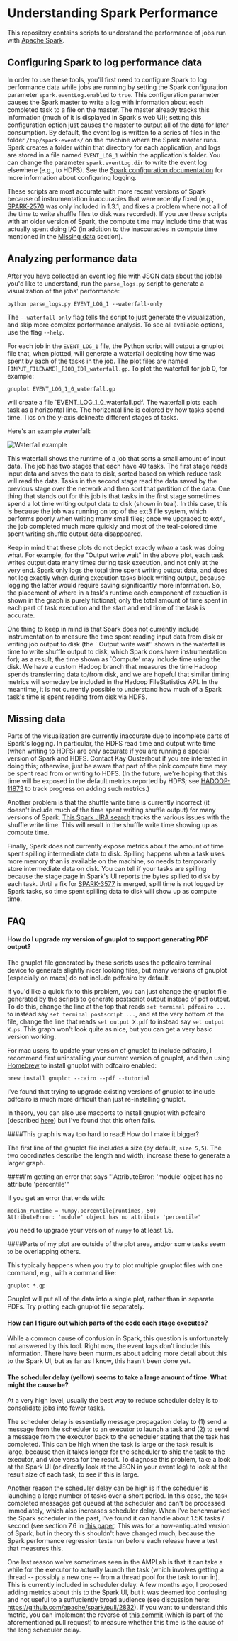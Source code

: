 # Understanding Spark Performance

This repository contains scripts to understand the performance of jobs run with [Apache Spark](https://spark.apache.org/).

## Configuring Spark to log performance data

In order to use these tools, you'll first need to configure Spark to log performance data while jobs are running
by setting the Spark configuration parameter `spark.eventLog.enabled` to `true`.  This configuration parameter
causes the Spark master to write a log with information about each completed task to a file on the master. The master
already tracks this information (much of it is displayed in Spark's web UI); setting this configuration option
just causes the master to output all of the data for later consumption.  By default, the event log is written to
a series of files in the folder `/tmp/spark-events/` on the machine where the Spark master runs.
Spark creates a folder within that directory for each application, and logs are stored in a file
named `EVENT_LOG_1` within the application's folder. You can change the parameter
`spark.eventLog.dir` to write the event log elsewhere (e.g., to HDFS).  See the
[Spark configuration documentation](http://spark.apache.org/docs/latest/configuration.html) for more
information about configuring logging.

These scripts are most accurate with more recent versions of Spark because of instrumentation
inaccuracies that were recently fixed (e.g.,
[SPARK-2570](https://issues.apache.org/jira/browse/SPARK-3570) was only included in 1.3.1, and fixes
a problem where not all of the time to write shuffle files to disk was recorded). If you use these
scripts with an older version of Spark, the compute time may include time that was actually spent
doing I/O (in addition to the inaccuracies in compute time mentioned in the
[Missing data](#user-content-missing-data) section).

## Analyzing performance data

After you have collected an event log file with JSON data about the job(s) you'd like to understand, run
the `parse_logs.py` script to generate a visualization of the jobs' performance:

    python parse_logs.py EVENT_LOG_1 --waterfall-only

The `--waterfall-only` flag tells the script to just generate the visualization, and skip more
complex performance analysis. To see all available options, use the flag `--help`.

For each job in the `EVENT_LOG_1` file, the Python script will output a gnuplot file that, when
plotted, will generate a waterfall depicting how time was spent by each of the tasks in the job.
The plot files are named `[INPUT_FILENAME]_[JOB_ID]_waterfall.gp`. To plot the waterfall for job 0, for
example:

    gnuplot EVENT_LOG_1_0_waterfall.gp

will create a file `EVENT_LOG_1_0_waterfall.pdf.  The waterfall plots each task as a horizontal
line.  The horizontal line is colored by how tasks spend time. Tics on the y-axis delineate
different stages of tasks.

Here's an example waterfall:

![Waterfall example](sample_waterfall.jpg)

This waterfall shows the runtime of a job that sorts a small amount of input data. The job has
two stages that each have 40 tasks. The first stage reads input data and saves the data to disk,
sorted based on which reduce task will read the data. Tasks in the second stage read the data
saved by the previous stage over the network and then sort that partition of the data. One thing
that stands out for this job is that tasks in the first stage sometimes spend a lot time writing
output data to disk (shown in teal). In this case, this is because the job was running on top of the
ext3 file system, which performs poorly when writing many small files; once we upgraded to ext4,
the job completed much more quickly and most of the teal-colored time spent writing shuffle output
data disappeared.

Keep in mind that these plots do not depict exactly *when* a task was doing what.  For example, for
the "Output write wait" in the above plot, each task writes output data many times during task
execution, and not only at the very end. Spark only logs the total time spent writing output data,
and does not log exactly when during execution tasks block writing output, because logging the
latter would require saving significantly more information. So, the placement of where in a task's
runtime each component of exeuction is shown in the graph is purely fictional; only the
total amount of time spent in each part of task execution and the start and end time of the task
is accurate.

One thing to keep in mind is that Spark does not currently include instrumentation to measure the
time spent reading input data from disk or writing job output to disk (the ``Output write wait''
shown in the waterfall is time to write shuffle output to disk, which Spark does have
instrumentation for); as a result, the time
shown as `Compute' may include time using the disk. We have a custom Hadoop branch that measures the
time Hadoop spends transferring data to/from disk, and we are hopeful that similar timing metrics
will someday be included in the Hadoop FileStatistics API. In the meantime, it is not currently
possible to understand how much of a Spark task's time is spent reading from disk via HDFS.

## Missing data

Parts of the visualization are currently inaccurate due to incomplete parts of Spark's logging.
In particular, the HDFS read time and output write time (when writing to HDFS) are only accurate
if you are running a special version of Spark and HDFS. Contact Kay Ousterhout if you are interested
in doing this; otherwise, just be aware that part of the pink compute time may be spent read from
or writing to HDFS. (In the future, we're hoping that this time will be exposed in the default
metrics reported by HDFS; see [HADOOP-11873](https://issues.apache.org/jira/browse/HADOOP-11873)
to track progress on adding such metrics.)

Another problem is that the shuffle write time is currently incorrect (it doesn't include much of
the time spent writing shuffle output) for many versions of Spark. [This Spark JIRA search](https://issues.apache.org/jira/browse/SPARK-3570?jql=project%20%3D%20SPARK%20AND%20text%20~%20%22shuffle%20write%20time%22%20AND%20reporter%20in%20(kayousterhout))
tracks the various issues with the shuffle write time.
This will result in the shuffle write time showing up as compute time.

Finally, Spark does not currently expose metrics about the amount of time spent spilling
intermediate data to disk.  Spilling happens when a task uses more memory than is available on the
machine, so needs to temporarily store intermediate data on disk. You can tell if your tasks are
spilling because the stage page in Spark's UI reports the bytes spilled to disk by each task.
Until a fix for [SPARK-3577](https://issues.apache.org/jira/browse/SPARK-3577) is merged, spill
time is not logged by Spark tasks, so time spent spilling data to disk will show up as compute
time.

## FAQ

#### How do I upgrade my version of gnuplot to support generating PDF output?

The gnuplot file generated by these scripts uses the pdfcairo terminal device to generate
slightly nicer looking files, but many versions of gnuplot (especially on macs) do not include
pdfcairo by default.

If you'd like a quick fix to this problem, you can just change the gnuplot file generated
by the scripts to generate postscript output instead of pdf output.  To do this, change the
line at the top that reads `set terminal pdfcairo ...` to instead say `set terminal postscript ...`,
and at the very bottom of the file, change the line that reads `set output X.pdf` to instead say
`set output X.ps`.  This graph won't look quite as nice, but you can get a very basic version
working.

For mac users, to update your version of gnuplot to include pdfcairo, I recommend first
uninstalling your current version of gnuplot, and then using [Homebrew](http://brew.sh/) to install
gnuplot with pdfcairo enabled:

    brew install gnuplot --cairo --pdf --tutorial

I've found that trying to upgrade existing versions of gnuplot to include pdfcairo is much more
difficult than just re-installing gnuplot.

In theory, you can also use macports to install gnuplot with pdfcairo
(described [here](http://youinfinitesnake.blogspot.com/2011/02/attractive-scientific-plots-with.html))
but I've found that this often fails.

####This graph is way too hard to read! How do I make it bigger?

The first line of the gnuplot file includes a size (by default, `size 5,5`). The two coordinates
describe the length and width; increase these to generate a larger graph.

####I'm getting an error that says "'AttributeError: 'module' object has no attribute 'percentile'"

If you get an error that ends with:

    median_runtime = numpy.percentile(runtimes, 50)
    AttributeError: 'module' object has no attribute 'percentile'

you need to upgrade your version of `numpy` to at least 1.5.

####Parts of my plot are outside of the plot area, and/or some tasks seem to be overlapping others.

This typically happens when you try to plot multiple gnuplot files with one command, e.g.,
with a command like:

    gnuplot *.gp

Gnuplot will put all of the data into a single plot, rather than in separate PDFs.  Try plotting
each gnuplot file separately.

#### How can I figure out which parts of the code each stage executes?

While a common cause of confusion in Spark, this question is unfortunately not answered by this
tool.  Right now, the event logs don't include this information.  There have been murmurs about
adding more detail about this to the Spark UI, but as far as I know, this hasn't been done yet.

#### The scheduler delay (yellow) seems to take a large amount of time. What might the cause be?

At a very high level, usually the best way to reduce scheduler delay is to consolidate jobs into
fewer tasks.

The scheduler delay is essentially message propagation delay to (1) send a message from the
scheduler to an executor to launch a task and (2) to send a message from the executor back to the
echeduler stating that the task has completed.  This can be high when the task is large or the task
result is large, because then it takes longer for the scheduler to ship the task to the executor,
and vice versa for the result. To diagnose this problem, take a look at the Spark UI (or directly
look at the JSON in your event log) to look at the result size of each task, to see if this is
large.

Another reason the scheduler delay can be high is if the scheduler is launching a large number of
tasks over a short period.  In this case, the task completed messages get queued at the scheduler
and can't be processed immediately, which also increases scheduler delay.  When I've benchmarked
the Spark scheduler in the past, I've found it can handle about 1.5K tasks / second (see section 7.6
in [this paper](http://delivery.acm.org/10.1145/2530000/2522716/p69-ousterhout.pdf). This was for
a now-antiquated version of Spark, but in theory this shouldn't have changed much, because the Spark
performance regression tests run before each release have a test that measures this.

One last reason we've sometimes seen in the AMPLab is that it can take a while for the executor to
actually launch the task (which involves getting a thread -- possibly a new one -- from a thread
pool for the task to run in).  This is currently included in scheduler delay.  A few months ago,
I proposed adding metrics about this to the Spark UI, but it was deemed too confusing and not
useful to a suffuciently broad audience (see
discussion here: https://github.com/apache/spark/pull/2832).  If you want to understand this
metric, you can implement the reverse of 
[this commit](https://github.com/kayousterhout/spark-1/commit/531575d381b5e4967d5b2f4385c5135040f98165)
(which is part of the aforementioned pull request) to measure whether this time is the cause of the
long scheduler delay.

